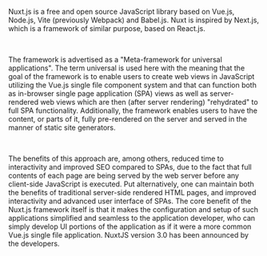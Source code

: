 Nuxt.js is a free and open source JavaScript library based on Vue.js, Node.js, Vite (previously Webpack) and Babel.js. Nuxt is inspired by Next.js, which is a framework of similar purpose, based on React.js.

<br/>

The framework is advertised as a "Meta-framework for universal applications". The term universal is used here with the meaning that the goal of the framework is to enable users to create web views in JavaScript utilizing the Vue.js single file component system and that can function both as in-browser single page application (SPA) views as well as server-rendered web views which are then (after server rendering) "rehydrated" to full SPA functionality. Additionally, the framework enables users to have the content, or parts of it, fully pre-rendered on the server and served in the manner of static site generators.

<br/>

The benefits of this approach are, among others, reduced time to interactivity and improved SEO compared to SPAs, due to the fact that full contents of each page are being served by the web server before any client-side JavaScript is executed. Put alternatively, one can maintain both the benefits of traditional server-side rendered HTML pages, and improved interactivity and advanced user interface of SPAs. The core benefit of the Nuxt.js framework itself is that it makes the configuration and setup of such applications simplified and seamless to the application developer, who can simply develop UI portions of the application as if it were a more common Vue.js single file application. NuxtJS version 3.0 has been announced by the developers.
